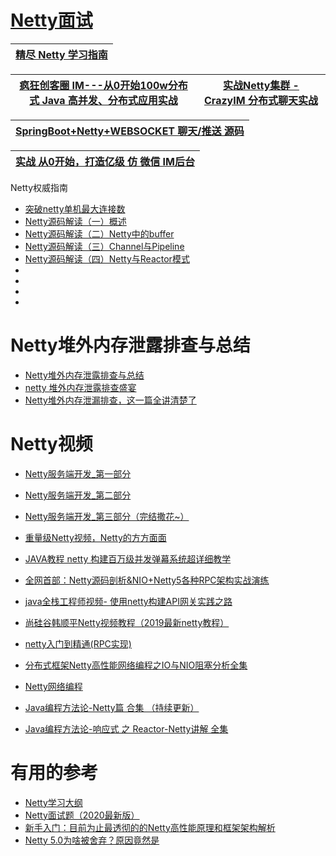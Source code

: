 
# [Netty面试](https://github.com/stevenli91748/JAVA-Architecture/blob/master/Tools%20and%20Middleware/Netty/interview/README.md)

[精尽 Netty 学习指南](http://svip.iocoder.cn/Netty/tutorials/)|
---|

[疯狂创客圈 IM---从0开始100w分布式 Java 高并发、分布式应用实战](https://gitee.com/crazymaker/crazy_tourist_circle__im)|[实战Netty集群 - CrazyIM 分布式聊天实战](https://www.cnblogs.com/crazymakercircle/p/11470287.html)|
---|---|

  [SpringBoot+Netty+WEBSOCKET  聊天/推送 源码](https://gitee.com/crazymaker/websocket_chat_room)|
  ---|

 [实战 从0开始，打造亿级 仿 微信 IM后台](https://www.cnblogs.com/crazymakercircle/p/9912267.html)|
 ---|

  Netty权威指南

* [突破netty单机最大连接数](https://blog.csdn.net/Erica_1230/article/details/83614951)
* [Netty源码解读（一）概述](http://ifeve.com/netty1/)
* [Netty源码解读（二）Netty中的buffer](http://ifeve.com/netty-2-buffer/)
* [Netty源码解读（三）Channel与Pipeline](http://ifeve.com/channel-pipeline/)
* [Netty源码解读（四）Netty与Reactor模式](http://ifeve.com/netty-reactor-4/)
* []()
* []()
* []()
* []()

# Netty堆外内存泄露排查与总结

* [Netty堆外内存泄露排查与总结](https://juejin.im/post/5bc93905e51d4560c5646d00)
* [netty 堆外内存泄露排查盛宴](http://www.jiangxinlingdu.com/practice/2018/09/04/netty-outofheap.html)
* [Netty堆外内存泄漏排查，这一篇全讲清楚了](https://juejin.im/post/5e0dbc67f265da5d153f3f35)

# Netty视频

* [Netty服务端开发_第一部分](https://www.bilibili.com/video/av61740948?from=search&seid=17769244853057910775)
* [Netty服务端开发_第二部分](https://www.bilibili.com/video/av61773545/?spm_id_from=333.788.videocard.15)
* [Netty服务端开发_第三部分（完结撒花~）](https://www.bilibili.com/video/av61833922/?spm_id_from=333.788.videocard.6)
* [重量级Netty视频，Netty的方方面面](https://www.youtube.com/watch?v=DKJ0w30M0vg&list=PLPACrBSgVF-z43jTEpKQZi9h_W8RkSiM3&index=1)

* [JAVA教程 netty 构建百万级并发弹幕系统超详细教学](https://www.bilibili.com/video/av54718542/?spm_id_from=333.788.videocard.8)
* [全网首部：Netty源码剖析&NIO+Netty5各种RPC架构实战演练](https://www.bilibili.com/video/av45655374/?spm_id_from=333.788.videocard.20)
* [java全栈工程师视频- 使用netty构建API网关实践之路](https://www.bilibili.com/video/av54737864/?spm_id_from=333.788.videocard.19)
* [尚硅谷韩顺平Netty视频教程（2019最新netty教程）](https://www.bilibili.com/video/av76227904?from=search&seid=11334929433863206245)
* [netty入门到精通(RPC实现)](https://www.bilibili.com/video/av44457831/?spm_id_from=333.788.videocard.2)
* [分布式框架Netty高性能网络编程之IO与NIO阻塞分析全集](https://www.bilibili.com/video/av64766035)
* [Netty网络编程](https://www.bilibili.com/video/av58421326/?spm_id_from=333.788.videocard.9)
* [Java编程方法论-Netty篇 合集 （持续更新）](https://www.bilibili.com/video/av50169264)
* [Java编程方法论-响应式 之 Reactor-Netty讲解 全集](https://www.bilibili.com/video/av45556406)



# 有用的参考
* [Netty学习大纲](https://www.jianshu.com/p/a29bc6a19c6c)
* [Netty面试题（2020最新版）](https://blog.csdn.net/ThinkWon/article/details/104391081)
* [新手入门：目前为止最透彻的的Netty高性能原理和框架架构解析](http://www.52im.net/thread-2043-1-1.html)
* [Netty 5.0为啥被舍弃？原因竟然是](https://mp.weixin.qq.com/s?__biz=MzA5NTUzNTA2Mw==&mid=2454932288&idx=1&sn=149a790e4d3d6b2722ccdb677e54a666&scene=21#wechat_redirect)







 
